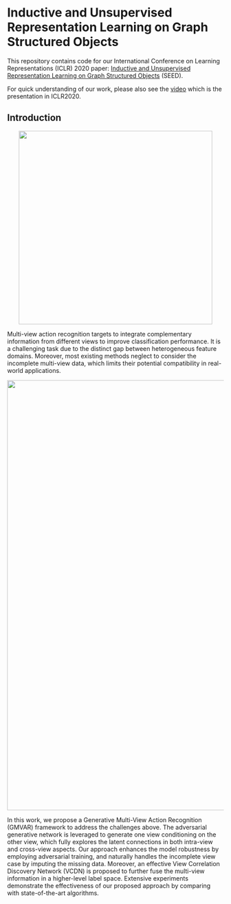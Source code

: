 # Inductive and Unsupervised Representation Learning on Graph Structured Objects
This repository contains code for our International Conference on Learning Representations (ICLR) 2020 paper: [Inductive and Unsupervised Representation Learning on Graph Structured Objects](https://openreview.net/pdf?id=rkem91rtDB) (SEED).

For quick understanding of our work, please also see the [video](https://www.youtube.com/watch?v=8oUPyhwzIDo) which is the presentation in ICLR2020.

## Introduction
<div align="center">
    <img src="presentation/concept_1.png", width="450">
</div>

Multi-view action recognition targets to integrate complementary information from different views to improve classification performance. It is a challenging task due to the distinct gap between heterogeneous feature domains. Moreover, most existing methods neglect to consider the incomplete multi-view data, which limits their potential compatibility in real-world applications.

<div align="center">
    <img src="presentation/framework_1.png", width="1000">
</div>

In this work, we propose a Generative Multi-View Action Recognition (GMVAR) framework to address the challenges above. The adversarial generative network is leveraged to generate one view conditioning on the other view, which fully explores the latent connections in both intra-view and cross-view aspects. Our approach enhances the model robustness by employing adversarial training, and naturally handles the incomplete view case by imputing the missing data. Moreover, an effective View Correlation Discovery Network (VCDN) is proposed to further fuse the multi-view information in a higher-level label space. Extensive experiments demonstrate the effectiveness of our proposed approach by comparing with state-of-the-art algorithms.








